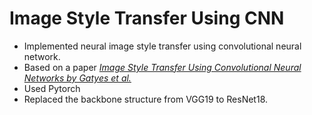 # Image Style Transfer Using CNN
* Implemented neural image style transfer using convolutional neural network.
* Based on a paper [<em>Image Style Transfer Using Convolutional Neural Networks by Gatyes et al.</em>](https://www.cv-foundation.org/openaccess/content_cvpr_2016/papers/Gatys_Image_Style_Transfer_CVPR_2016_paper.pdf)
* Used Pytorch
* Replaced the backbone structure from VGG19 to ResNet18.
